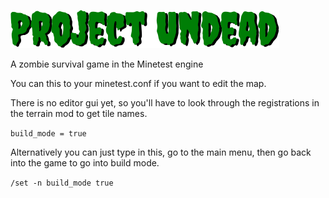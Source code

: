 ![project undead](https://github.com/jordan4ibanez/project_undead/blob/main/menu/header.png?raw=true "project undead")


 A zombie survival game in the Minetest engine


You can this to your minetest.conf if you want to edit the map. 

There is no editor gui yet, so you'll have to look through the registrations in the terrain mod to get tile names.

```build_mode = true```

Alternatively you can just type in this, go to the main menu, then go back into the game to go into build mode.

```/set -n build_mode true```
